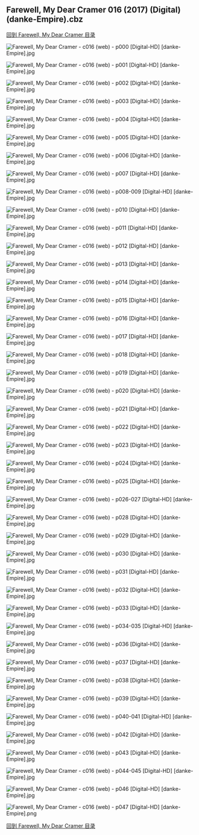 ## Farewell, My Dear Cramer 016 (2017) (Digital) (danke-Empire).cbz


[回到 Farewell, My Dear Cramer 目录](https://github.com/alicewish/markdown/blob/master/series/Farewell-My-Dear-Cramer.md)


![Farewell, My Dear Cramer - c016 (web) - p000 [Digital-HD] [danke-Empire].jpg](https://wx1.sinaimg.cn/large/6a9fdecagy1foex61phkjj21j82cwha9.jpg)

![Farewell, My Dear Cramer - c016 (web) - p001 [Digital-HD] [danke-Empire].jpg](https://wx1.sinaimg.cn/large/6a9fdecagy1foex67ti8gj21kl2cwb29.jpg)

![Farewell, My Dear Cramer - c016 (web) - p002 [Digital-HD] [danke-Empire].jpg](https://wx1.sinaimg.cn/large/6a9fdecagy1foex6dvioaj21kl2cwe81.jpg)

![Farewell, My Dear Cramer - c016 (web) - p003 [Digital-HD] [danke-Empire].jpg](https://wx1.sinaimg.cn/large/6a9fdecagy1foex6j02tvj21kl2cwkit.jpg)

![Farewell, My Dear Cramer - c016 (web) - p004 [Digital-HD] [danke-Empire].jpg](https://wx1.sinaimg.cn/large/6a9fdecagy1foex6nnr9ij21kl2cwh83.jpg)

![Farewell, My Dear Cramer - c016 (web) - p005 [Digital-HD] [danke-Empire].jpg](https://wx1.sinaimg.cn/large/6a9fdecagy1foex6snqdlj21kl2cwu0h.jpg)

![Farewell, My Dear Cramer - c016 (web) - p006 [Digital-HD] [danke-Empire].jpg](https://wx1.sinaimg.cn/large/6a9fdecagy1foex6zn18mj21kl2cwkjl.jpg)

![Farewell, My Dear Cramer - c016 (web) - p007 [Digital-HD] [danke-Empire].jpg](https://wx1.sinaimg.cn/large/6a9fdecagy1foex74u6w7j21kl2cwnns.jpg)

![Farewell, My Dear Cramer - c016 (web) - p008-009 [Digital-HD] [danke-Empire].jpg](https://wx1.sinaimg.cn/large/6a9fdecagy1foex7i12pmj21kw16o4qr.jpg)

![Farewell, My Dear Cramer - c016 (web) - p010 [Digital-HD] [danke-Empire].jpg](https://wx1.sinaimg.cn/large/6a9fdecagy1foex7og532j21kl2cwnpd.jpg)

![Farewell, My Dear Cramer - c016 (web) - p011 [Digital-HD] [danke-Empire].jpg](https://wx1.sinaimg.cn/large/6a9fdecagy1foex7v8bvzj21kl2cw4qp.jpg)

![Farewell, My Dear Cramer - c016 (web) - p012 [Digital-HD] [danke-Empire].jpg](https://wx1.sinaimg.cn/large/6a9fdecagy1foex82eg4gj21kl2cw7wh.jpg)

![Farewell, My Dear Cramer - c016 (web) - p013 [Digital-HD] [danke-Empire].jpg](https://wx1.sinaimg.cn/large/6a9fdecagy1foex8ayn7rj21kl2cwe81.jpg)

![Farewell, My Dear Cramer - c016 (web) - p014 [Digital-HD] [danke-Empire].jpg](https://wx1.sinaimg.cn/large/6a9fdecagy1foex8kldlzj21kl2cwnpd.jpg)

![Farewell, My Dear Cramer - c016 (web) - p015 [Digital-HD] [danke-Empire].jpg](https://wx1.sinaimg.cn/large/6a9fdecagy1foex8q1lvej21kl2cw7wh.jpg)

![Farewell, My Dear Cramer - c016 (web) - p016 [Digital-HD] [danke-Empire].jpg](https://wx1.sinaimg.cn/large/6a9fdecagy1foex8w3zkcj21kl2cwhdt.jpg)

![Farewell, My Dear Cramer - c016 (web) - p017 [Digital-HD] [danke-Empire].jpg](https://wx1.sinaimg.cn/large/6a9fdecagy1foex918b08j21kl2cwe81.jpg)

![Farewell, My Dear Cramer - c016 (web) - p018 [Digital-HD] [danke-Empire].jpg](https://wx1.sinaimg.cn/large/6a9fdecagy1foex97jhlnj21kl2cwb29.jpg)

![Farewell, My Dear Cramer - c016 (web) - p019 [Digital-HD] [danke-Empire].jpg](https://wx1.sinaimg.cn/large/6a9fdecagy1foex9dueg7j21kl2cwnpd.jpg)

![Farewell, My Dear Cramer - c016 (web) - p020 [Digital-HD] [danke-Empire].jpg](https://wx1.sinaimg.cn/large/6a9fdecagy1foex9mfsidj21kl2cwhdt.jpg)

![Farewell, My Dear Cramer - c016 (web) - p021 [Digital-HD] [danke-Empire].jpg](https://wx1.sinaimg.cn/large/6a9fdecagy1foex9rudrhj21kl2cwnpd.jpg)

![Farewell, My Dear Cramer - c016 (web) - p022 [Digital-HD] [danke-Empire].jpg](https://wx1.sinaimg.cn/large/6a9fdecagy1foex9y6z7ej21kl2cwhdt.jpg)

![Farewell, My Dear Cramer - c016 (web) - p023 [Digital-HD] [danke-Empire].jpg](https://wx1.sinaimg.cn/large/6a9fdecagy1foexa4eh19j21kl2cwhdt.jpg)

![Farewell, My Dear Cramer - c016 (web) - p024 [Digital-HD] [danke-Empire].jpg](https://wx1.sinaimg.cn/large/6a9fdecagy1foexab6x89j21kl2cwhdt.jpg)

![Farewell, My Dear Cramer - c016 (web) - p025 [Digital-HD] [danke-Empire].jpg](https://wx1.sinaimg.cn/large/6a9fdecagy1foexagn389j21kl2cwb29.jpg)

![Farewell, My Dear Cramer - c016 (web) - p026-027 [Digital-HD] [danke-Empire].jpg](https://wx1.sinaimg.cn/large/6a9fdecagy1foexap3yygj21kw16oe82.jpg)

![Farewell, My Dear Cramer - c016 (web) - p028 [Digital-HD] [danke-Empire].jpg](https://wx1.sinaimg.cn/large/6a9fdecagy1foexauqdaij21kl2cw7wh.jpg)

![Farewell, My Dear Cramer - c016 (web) - p029 [Digital-HD] [danke-Empire].jpg](https://wx1.sinaimg.cn/large/6a9fdecagy1foexazjm7nj21kl2cwe72.jpg)

![Farewell, My Dear Cramer - c016 (web) - p030 [Digital-HD] [danke-Empire].jpg](https://wx1.sinaimg.cn/large/6a9fdecagy1foexb6a2rsj21kl2cw4qp.jpg)

![Farewell, My Dear Cramer - c016 (web) - p031 [Digital-HD] [danke-Empire].jpg](https://wx1.sinaimg.cn/large/6a9fdecagy1foexbbpo9qj21kl2cwe65.jpg)

![Farewell, My Dear Cramer - c016 (web) - p032 [Digital-HD] [danke-Empire].jpg](https://wx1.sinaimg.cn/large/6a9fdecagy1foexbk2j6tj21kl2cwnpd.jpg)

![Farewell, My Dear Cramer - c016 (web) - p033 [Digital-HD] [danke-Empire].jpg](https://wx1.sinaimg.cn/large/6a9fdecagy1foexbrjbspj21kl2cwnn3.jpg)

![Farewell, My Dear Cramer - c016 (web) - p034-035 [Digital-HD] [danke-Empire].jpg](https://wx1.sinaimg.cn/large/6a9fdecagy1foexc2opc1j21kw16ob2b.jpg)

![Farewell, My Dear Cramer - c016 (web) - p036 [Digital-HD] [danke-Empire].jpg](https://wx1.sinaimg.cn/large/6a9fdecagy1foexc8hl49j21kl2cwe81.jpg)

![Farewell, My Dear Cramer - c016 (web) - p037 [Digital-HD] [danke-Empire].jpg](https://wx1.sinaimg.cn/large/6a9fdecagy1foexcemnj7j21kl2cw7wh.jpg)

![Farewell, My Dear Cramer - c016 (web) - p038 [Digital-HD] [danke-Empire].jpg](https://wx1.sinaimg.cn/large/6a9fdecagy1foexcitmbhj21kl2cw4gs.jpg)

![Farewell, My Dear Cramer - c016 (web) - p039 [Digital-HD] [danke-Empire].jpg](https://wx1.sinaimg.cn/large/6a9fdecagy1foexcpl8awj21kl2cw1kx.jpg)

![Farewell, My Dear Cramer - c016 (web) - p040-041 [Digital-HD] [danke-Empire].jpg](https://wx1.sinaimg.cn/large/6a9fdecagy1foexcy1wfmj21kw16o7wi.jpg)

![Farewell, My Dear Cramer - c016 (web) - p042 [Digital-HD] [danke-Empire].jpg](https://wx1.sinaimg.cn/large/6a9fdecagy1foexd4mh7kj21kl2cwnpd.jpg)

![Farewell, My Dear Cramer - c016 (web) - p043 [Digital-HD] [danke-Empire].jpg](https://wx1.sinaimg.cn/large/6a9fdecagy1foexdalj4jj21kl2cwb29.jpg)

![Farewell, My Dear Cramer - c016 (web) - p044-045 [Digital-HD] [danke-Empire].jpg](https://wx1.sinaimg.cn/large/6a9fdecagy1foexdmzsf4j21kw16o1l0.jpg)

![Farewell, My Dear Cramer - c016 (web) - p046 [Digital-HD] [danke-Empire].jpg](https://wx1.sinaimg.cn/large/6a9fdecagy1foexdqg8j1j21kl2cwakw.jpg)

![Farewell, My Dear Cramer - c016 (web) - p047 [Digital-HD] [danke-Empire].png](https://wx1.sinaimg.cn/large/6a9fdecagy1flt7pva520j21kl2cw0np.jpg)

[回到 Farewell, My Dear Cramer 目录](https://github.com/alicewish/markdown/blob/master/series/Farewell-My-Dear-Cramer.md)

